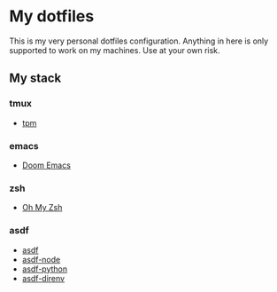 # My dotfiles

This is my very personal dotfiles configuration.
Anything in here is only supported to work on my machines.
Use at your own risk.

## My stack

### tmux
- [tpm](https://github.com/tmux-plugins/tpm)

### emacs
- [Doom Emacs](https://github.com/hlissner/doom-emacs)

### zsh
- [Oh My Zsh](https://github.com/ohmyzsh/ohmyzsh)

### asdf
- [asdf](https://github.com/asdf-vm/asdf)
- [asdf-node](https://github.com/asdf-vm/asdf-nodejs)
- [asdf-python](https://github.com/danhper/asdf-python)
- [asdf-direnv](https://github.com/asdf-community/asdf-direnv)
